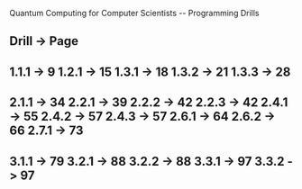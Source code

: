 Quantum Computing for Computer Scientists -- Programming Drills

Drill -> Page
---------------
1.1.1 -> 9
1.2.1 -> 15
1.3.1 -> 18
1.3.2 -> 21
1.3.3 -> 28
---------------
2.1.1 -> 34
2.2.1 -> 39
2.2.2 -> 42
2.2.3 -> 42
2.4.1 -> 55
2.4.2 -> 57
2.4.3 -> 57
2.6.1 -> 64
2.6.2 -> 66
2.7.1 -> 73
---------------
3.1.1 -> 79
3.2.1 -> 88
3.2.2 -> 88
3.3.1 -> 97
3.3.2 -> 97
---------------

